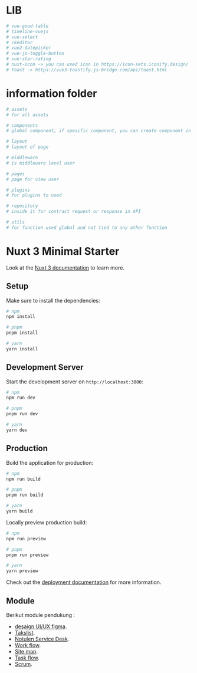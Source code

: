# LIB

```bash
# vue-good-table
# timeline-vuejs
# vue-select
# ckeditor
# vue2-datepicker
# vue-js-toggle-button
# vue-star-rating
# nuxt-icon -> you can used icon in https://icon-sets.iconify.design/
# Toast -> https://vue3-toastify.js-bridge.com/api/toast.html
```

# information folder
```bash
# assets
# for all assets

# components
# global component, if spesific component, you can create component in the folder in every features

# layout
# layout of page

# middleware 
# is middleware level user

# pages
# page for view user

# plugins
# for plugins to used

# repository
# inside it for contract request or response in API

# utils
# for function used global and not tied to any other function 

```

# Nuxt 3 Minimal Starter

Look at the [Nuxt 3 documentation](https://nuxt.com/docs/getting-started/introduction) to learn more.

## Setup

Make sure to install the dependencies:

```bash
# npm
npm install

# pnpm
pnpm install

# yarn
yarn install
```

## Development Server

Start the development server on `http://localhost:3000`:

```bash
# npm
npm run dev

# pnpm
pnpm run dev

# yarn
yarn dev
```

## Production

Build the application for production:

```bash
# npm
npm run build

# pnpm
pnpm run build

# yarn
yarn build
```

Locally preview production build:

```bash
# npm
npm run preview

# pnpm
pnpm run preview

# yarn
yarn preview
```

Check out the [deployment documentation](https://nuxt.com/docs/getting-started/deployment) for more information.

## Module
Berikut module pendukung :

- [desaign UI/UX figma](https://www.figma.com/file/kBWXqIICxrL1k37Ux5D41o/Service-Desk?type=design&node-id=67%3A1761&mode=design&t=pdqOQt4Z6wUofmqE-1).
- [Takslist](https://docs.google.com/spreadsheets/d/102kWPZpRdSCV-nHPl-bTtqAkGXdDZ8Z4abZmqpQXlNY/edit#gid=0).
- [Notulen Service Desk](https://docs.google.com/document/d/1W6PlfBDx67vydH5bGJMZYD0FSO1m-gEtR4x02rtH2jg/edit).
- [Work flow](https://whimsical.com/work-flow-C761mdmTDVxexAB32Ch7yC).
- [Site map](https://whimsical.com/sitemap-XnoJmpWt1WD73URmebWDC2).
- [Task flow](https://whimsical.com/task-flow-XV3YRbqtUBTYPKaxnMFHHL).
- [Scrum](https://scrum.bpbatam.go.id).
